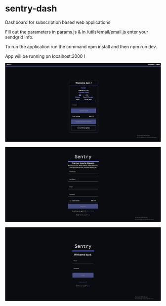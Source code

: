 # sentry-dash
Dashboard for subscription based web applications

Fill out the parameters in params.js & in /utils/email/email.js enter your sendgrid info.

To run the application run the command npm install and then npm run dev.

App will be running on localhost:3000 ! 



![alt text](https://github.com/samoculus/sentry-dash/blob/main/public/assets/imgs/userdash.png?raw=true)

![alt text](https://github.com/samoculus/sentry-dash/blob/main/public/assets/imgs/register.png?raw=true)

![alt text](https://github.com/samoculus/sentry-dash/blob/main/public/assets/imgs/login.png?raw=true)
